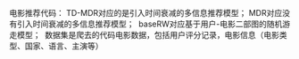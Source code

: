 电影推荐代码：
  TD-MDR对应的是引入时间衰减的多信息推荐模型；
  MDR对应没有引入时间衰减的多信息推荐模型；
  baseRW对应基于用户-电影二部图的随机游走模型；
  数据集是爬去的代码电影数据，包括用户评分记录，电影信息（电影类型、国家、语言、主演等）
